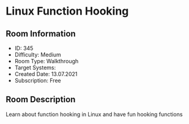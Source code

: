﻿# Linux Function Hooking

## Room Information
- ID: 345
- Difficulty: Medium
- Room Type: Walkthrough
- Target Systems: 
- Created Date: 13.07.2021
- Subscription: Free

## Room Description
Learn about function hooking in Linux and have fun hooking functions
